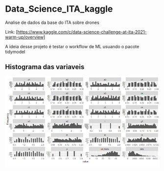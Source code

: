 # Data_Science_ITA_kaggle
Analise de dados da base do ITA sobre drones

Link:  [https://www.kaggle.com/c/data-science-challenge-at-ita-2021-warm-up/overview]

A ideia desse projeto é testar o workflow de ML usuando o pacote tidymodel

## Histograma das variaveis

![EDA](img/histVariaveis.png)